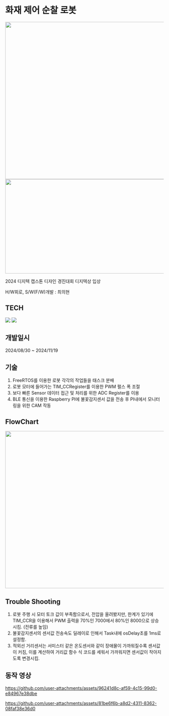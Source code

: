 # 화재 제어 순찰 로봇
<img src="https://github.com/user-attachments/assets/145c48e6-a912-45de-930f-3fe2a6a23835" width= "1000" height= "500"/>

<img src="https://github.com/user-attachments/assets/d1c6d85a-a7e9-48c8-b4ef-6e830db4044d" width= "700" height= "300"/>

2024 디지텍 캡스톤 디자인 경진대회 디지텍상 입상

H/W회로, S/W(F/W)개발 : 최의현

## TECH
<img src="https://img.shields.io/badge/stmicroelectronics-03234B?style=for-the-badge&logo=stmicroelectronics&logoColor=blue"> <img src="https://img.shields.io/badge/C-A8B9CC?style=for-the-badge&logo=C&logocolor=white">

## 개발일시
2024/08/30 ~ 2024/11/19


## 기술
1. FreeRTOS를 이용한 로봇 각각의 작업들을 태스크 분배
2. 로봇 모터에 들어가는 TIM_CCRegister를 이용한 PWM 펄스 폭 조절
3. 보다 빠른 Sensor 데이터 접근 및 처리를 위한 ADC Register를 이용
4. BLE 통신을 이용한 Raspberry PI에 불꽃감지센서 값을 전송 후 PI내에서 모니터링을 위한 CAM 작동

## FlowChart
<img src= "https://github.com/user-attachments/assets/13a12957-9ae0-4cc6-bd95-3ea9a0d56fdb" width= "1000" height= "500"/>

## Trouble Shooting
1. 로봇 주행 시 모터 토크 값이 부족함으로서, 전압을 올려봤지만, 한계가 있기에 TIM_CCR을 이용해서 PWM 출력을 70%인 7000에서 80%인 8000으로 상승 시킴. (전류를 높임)
2. 불꽃감지센서의 센서값 전송속도 딜레이로 인해서 Task내에 osDelay초를 1ms로 설정함.
3.  적외선 거리센서는 서미스터 같은 온도센서와 같이 장애물이 가까워질수록 센서값이 커짐, 이를 계산하여 거리값 함수 식 코드를 세워서 가까워지면 센서값이 작아지도록 변경시킴.

## 동작 영상
https://github.com/user-attachments/assets/96241d8c-af59-4c15-99d0-e84967e38dbe

https://github.com/user-attachments/assets/81be6f6b-a8d2-4311-8362-08faf38e36d0
